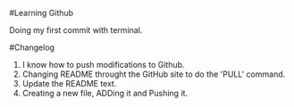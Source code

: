 #Learning Github

Doing my first commit with terminal.

#Changelog

1. I know how to push modifications to Github.
2. Changing README throught the GitHub site to do the 'PULL' command.
3. Update the README text.
4. Creating a new file, ADDing it and Pushing it.